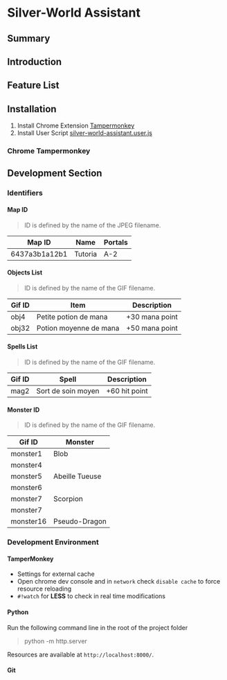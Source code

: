 # Silver-World Assistant


## Summary



## Introduction



## Feature List



## Installation

1. Install Chrome Extension [Tampermonkey](https://chrome.google.com/webstore/detail/tampermonkey/dhdgffkkebhmkfjojejmpbldmpobfkfo?hl=fr)
2. Install User Script [silver-world-assistant.user.js](https://github.com/neooblaster/Silver-World/raw/main/silver-world-assistant.user.js)


### Chrome Tampermonkey






## Development Section


### Identifiers



#### Map ID 

> ID is defined by the name of the JPEG filename.

| Map ID         | Name     | Portals     |
|----------------|----------|-------------|
| 6437a3b1a12b1  | Tutoria  | A-2         |



#### Objects List

> ID is defined by the name of the GIF filename.

| Gif ID | Item | Description |
|--------|------|-------------|
| obj4   | Petite potion de mana  | +30 mana point |
| obj32  | Potion moyenne de mana | +50 mana point |



#### Spells List

> ID is defined by the name of the GIF filename.

| Gif ID | Spell | Description |
|--------|-------|-------------|
| mag2   | Sort de soin moyen  | +60 hit point |



#### Monster ID

> ID is defined by the name of the GIF filename.

| Gif ID    | Monster |
|-----------|---------|
| monster1 | Blob |
| monster4 |  |
| monster5 | Abeille Tueuse |
| monster6 |  |
| monster7 | Scorpion |
| monster7 |  |
| monster16 | Pseudo-Dragon |






### Development Environment


#### TamperMonkey

- Settings for external cache
- Open chrome dev console and in ``network`` check `disable cache` to force resource reloading
- ``#!watch`` for **LESS** to check in real time modifications




#### Python

Run the following command line in the root of the project folder

> python -m http.server

Resources are available at ``http://localhost:8000/``.


#### Git